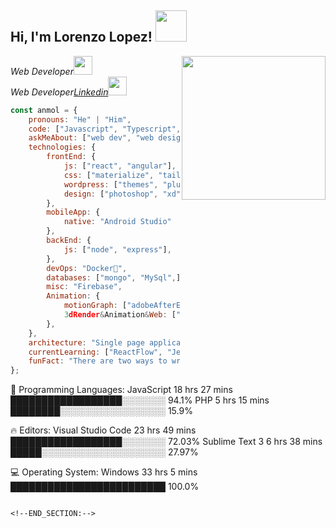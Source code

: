 <h2> Hi, I'm Lorenzo Lopez! <img src="https://media.giphy.com/media/mGcNjsfWAjY5AEZNw6/giphy.gif" width="50"></h2>
<img align='right' src="https://media.giphy.com/media/ieyl9zmCjO4b4t6qoY/giphy.gif" width="230">
<p><em>Web Developer<img src="https://media.giphy.com/media/USV0ym3bVWQJJmNu3N/giphy.gif" width="30"></br>
Web Developer<a href="https://www.linkedin.com/in/lorenzo-lopez-67449719a/">Linkedin</a><img src="https://media.giphy.com/media/WUlplcMpOCEmTGBtBW/giphy.gif" width="30"> 
</em></p>

```javascript & Wordpress
const anmol = {
    pronouns: "He" | "Him",
    code: ["Javascript", "Typescript", "php"],
    askMeAbout: ["web dev", "web design", "music", "animation", "tech"],
    technologies: {
        frontEnd: {
            js: ["react", "angular"],
            css: ["materialize", "tailwindCss", "bootstrap", "sass", "postCss],
            wordpress: ["themes", "plugins", "support"],
            design: ["photoshop", "xd", "illustrator"]
        },
        mobileApp: {
            native: "Android Studio"
        },
        backEnd: {
            js: ["node", "express"],
        },
        devOps: "Docker🐳",
        databases: ["mongo", "MySql",],
        misc: "Firebase",
        Animation: {
            motionGraph: ["adobeAfterEffects", "adobePremiere"],
            3dRender&Animation&Web: ["blender", "Cinema4d", "Lottie.js", "bodyMovin"],
        },
    },
    architecture: "Single page applications",
    currentLearning: ["ReactFlow", "Jest", "TestingLibrary"],
    funFact: "There are two ways to write error-free programs; only the third one works"
};
```

💬 Programming Languages: 
JavaScript               18 hrs 27 mins      ██████████████████░░░░░░░   94.1% 
PHP                      5 hrs 15 mins       ████████░░░░░░░░░░░░░░░░░   15.9% 


🔥 Editors: 
Visual Studio Code       23 hrs 49 mins      ██████████████████░░░░░░░   72.03% 
Sublime Text 3           6 hrs 38 mins       █████░░░░░░░░░░░░░░░░░░░░   27.97% 


💻 Operating System: 
Windows                  33 hrs 5 mins       █████████████████████████   100.0%

```

<!--END_SECTION:-->
